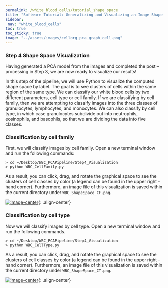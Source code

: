 ```yaml
---
permalink: /white_blood_cells/tutorial_shape_space
title: "Software Tutorial: Generalizing and Visualizing an Image Shape Space"
sidebar:
 nav: "white_blood_cells"
toc: true
toc_sticky: true
image: "../assets/images/cellorg_pca_graph_cell.png"
---
```


### Step 4 Shape Space Visualization

Having generated a PCA model from the images and completed the post – processing in Step 3, we are now ready to visualize our results!

In this step of the pipeline, we will use Python to visualize the computed shape space by label. The goal is to see clusters of cells within the same region of the same type. We can classify our white blood cells by two different parameters, cell type or cell family. If we are classifying by cell family, then we are attempting to classify images into the three classes of granulocytes, lymphocytes, and monocytes. We can also classify by cell type, in which case granulocytes subdivide out into neutrophils, eosinophils, and basophils, so that we are dividing the data into five classes.

### Classification by cell family

First, we will classify images by cell family. Open a new terminal window and run the following commands:

~~~
> cd ~/Desktop/WBC_PCAPipeline/Step4_Visualization
> python WBC_CellFamily.py
~~~

As a result, you can click, drag, and rotate the graphical space to see the clusters of cell classes by color (a legend can be found in the upper right - hand corner). Furthermore, an image file of this visualization is saved within the current directory under `WBC_ShapeSpace_CF.png`.

[![image-center](../assets/images/cellorg_pca_graph.png)](){: .align-center}


### Classification by cell type

Now we will classify images by cell type. Open a new terminal window and run the following commands.

~~~
> cd ~/Desktop/WBC_PCAPipeline/Step4_Visualization
> python WBC_CellType.py
~~~

As a result, you can click, drag, and rotate the graphical space to see the clusters of cell classes by color (a legend can be found in the upper right - hand corner). Furthermore, an image file of this visualization is saved within the current directory under `WBC_ShapeSpace_CT.png`.

[![image-center](../assets/images/cellorg_pca_graph_cell.png)](){: .align-center}
